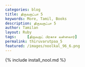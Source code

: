 ```yaml
---  
categories: blog  
title: திருவருட்பா 5
keywords: More, Tamil, Books  
description: திருவருட்பா 5
author: Tamilan  
layout: Ruby  
tags:     [திருவருட் பிரகாச வள்ளலார்]
permalink: thiruvarutpaa_5  
featured: /images/noolkal_96_6.png  
---  
```

{% include install_nool.md %} 

